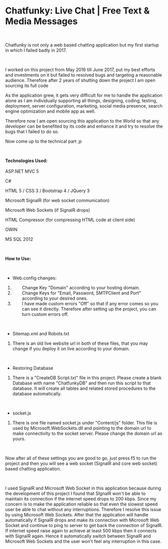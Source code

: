 
<h1>Chatfunky: Live Chat | Free Text & Media Messages</h1>
<br/>
<p>Chatfunky is not only a web based chatting application but my first startup in which I failed badly in 2017.</p>
<p>&nbsp;</p>
<p>I worked on this project from May 2016 till June 2017, put my best efforts and investments on it but failed to resolved bugs and targeting a reasonable audience. Therefore after 2 years of shutting down the project I am open sourcing its full code&nbsp;</p>
<p>As the application grew, it gets very difficult for me to handle the application alone as I am individually supporting all things, designing, coding, testing, deployment, server configuration, marketing, social media presence, search engine optimization and mobile app as well.</p>
<p>Therefore now I am open sourcing this application to the World so that any developer can be benefited by its code and enhance it and try to resolve the bugs that I failed to do so.</p>
<p>Now come up to the technical part ;p</p>
<p>&nbsp;</p>
<p><strong>Technologies Used:</strong><br /><br />ASP.NET MVC 5</p>
<p>C#</p>
<p>HTML 5 / CSS 3 / Bootstrap 4 / JQuery 3</p>
<p>Microsoft SignalR (for web socket communication)</p>
<p>Microsoft Web Sockets (if SignalR drops)</p>
<p>HTML Compressor (for compressing HTML code at client side)</p>
<p>OWIN</p>
<p>MS SQL 2012</p>
<p>&nbsp;</p>
<p><strong>How to Use:</strong></p>
<br/>
<ul>
<li>Web.config changes:</li>
</ul>
<ol>
<li style="padding-left: 30px;">Change Key "Domain" according to your hosting domain.</li>
<li style="padding-left: 30px;">Change Keys for "Email, Password, SMTPClient and Port" according to your desired ones.</li>
<li style="padding-left: 30px;">I have made custom errors "Off" so that if any error comes so you can see it directly. Therefore after setting up the project, you can turn custom errors off.</li>
</ol>
<p>&nbsp;</p>
<ul>
<li>Sitemap.xml and Robots.txt</li>
</ul>
<ol>
<li>There is an old live website url in both of these files, that you may change if you deploy it on live according to your domain.</li>
</ol>
<p>&nbsp;</p>
<ul>
<li>Restoring Database</li>
</ul>
<ol>
<li>There is a "CreateDB Script.txt" file in this project. Please create a blank Database with name "ChatfunkyDB" and then run this script to that database. It will create all tables and related stored procedures to the database automatically.</li>
</ol>
<p>&nbsp;</p>
<ul>
<li>socket.js</li>
</ul>
<ol>
<li>There is one file named socket.js under "Content/js" folder. This file is used by Microsoft.WebSockets.dll and pointing to the domain url to make connectivity to the socket server. Please change the domain url as yours.</li>
</ol>
<p>&nbsp;</p>
<p>Now after all of these settings you are good to go, just press f5 to run the project and then you will see a web socket (SignalR and core web socket) based chatting application.&nbsp;</p>
<p>&nbsp;</p>
<p>I used SignalR and Microsoft Web Socket in this application because during the development of this project I found that SIgnalR won't be able to maintain its connection if the internet speed drops to 200 kbps. Since my concern is to make the application reliable so that even the slowest speed user be able to chat without any interruptions. Therefore I resolve this issue by using Microsoft Web Sockets. After that the application will handle automatically if SignalR drops and make its connection with Microsoft Web Socket and continue to ping to server to get back the connection of SignalR. If internet speed raise again to achieve at least 500 kbps then it connects with SignalR again. Hence it automatically switch between SignalR and Microsoft Web Sockets and the user won't feel any interruption in this case.</p>
<p>&nbsp;</p>
